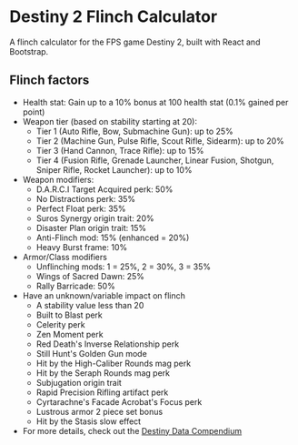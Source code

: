 # Destiny 2 Flinch Calculator

A flinch calculator for the FPS game Destiny 2, built with React and Bootstrap.

## Flinch factors
- Health stat: Gain up to a 10% bonus at 100 health stat (0.1% gained per point)
- Weapon tier (based on stability starting at 20):
  - Tier 1 (Auto Rifle, Bow, Submachine Gun): up to 25%
  - Tier 2 (Machine Gun, Pulse Rifle, Scout Rifle, Sidearm): up to 20%
  - Tier 3 (Hand Cannon, Trace Rifle): up to 15%
  - Tier 4 (Fusion Rifle, Grenade Launcher, Linear Fusion, Shotgun, Sniper Rifle, Rocket Launcher): up to 10%
- Weapon modifiers:
  - D.A.R.C.I Target Acquired perk: 50%
  - No Distractions perk: 35%
  - Perfect Float perk: 35%
  - Suros Synergy origin trait: 20%
  - Disaster Plan origin trait: 15%
  - Anti-Flinch mod: 15% (enhanced = 20%)
  - Heavy Burst frame: 10%
- Armor/Class modifiers
  - Unflinching mods: 1 = 25%, 2 = 30%, 3 = 35%
  - Wings of Sacred Dawn: 25%
  - Rally Barricade: 50%
- Have an unknown/variable impact on flinch
  - A stability value less than 20
  - Built to Blast perk
  - Celerity perk
  - Zen Moment perk
  - Red Death's Inverse Relationship perk
  - Still Hunt's Golden Gun mode
  - Hit by the High-Caliber Rounds mag perk
  - Hit by the Seraph Rounds mag perk
  - Subjugation origin trait
  - Rapid Precision Rifling artifact perk
  - Cyrtarachne's Facade Acrobat's Focus perk
  - Lustrous armor 2 piece set bonus
  - Hit by the Stasis slow effect
- For more details, check out the [Destiny Data Compendium](https://docs.google.com/spreadsheets/d/1WaxvbLx7UoSZaBqdFr1u32F2uWVLo-CJunJB4nlGUE4)
